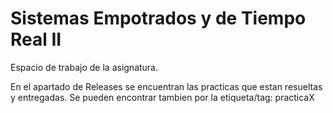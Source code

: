 # Sistemas Empotrados y de Tiempo Real II

Espacio de trabajo de la asignatura.

En el apartado de Releases se encuentran las practicas que estan resueltas y entregadas.
Se pueden encontrar tambien por la etiqueta/tag: practicaX
